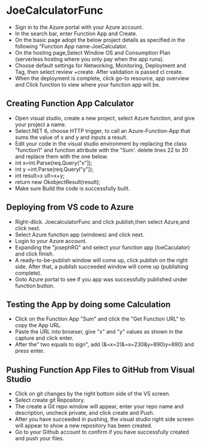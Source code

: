 # JoeCalculatorFunc  
- Sign in to the Azure portal with your Azure account.
- In the search bar, enter Function App and Create.
- On the basic page adopt the below project details as specified in the following "Function App name-JoeCalculator.
- On the hosting page,Select Window OS and Consumption Plan (serverless hosting where you only pay when the app runs).
- Choose default settings for Networking, Monitoring, Deployment and Tag, then select review +create. After validation is passed cl create.
- When the deployment is complete, click go-to resource, app overview and Click function to view where your function app will be.

## Creating Function App Calculator  
- Open visual studio, create a new project, select Azure function, and give your project a name.
- Select.NET 6, choose HTTP trigger, to call an Azure-Function-App that sums the value of x and y and inputs a result.
- Edit your code in the visual studio environment by replacing the class "function1" and function attribute with the "Sum'.
  delete lines 22 to 30 and replace them with the one below.
- int x=int.Parse(req.Query("x"]);
- int y =int.Parse(req.Queryl"y"]);
- int result=x ult=x+y;
- return new OkobjectResult(result);
- Make sure Build the code is successfully built.

## Deploying from VS code to Azure  
- Right-dlick. JoecalculatorFunc and click publish,then select Azure,and click next.
- Select Azure function app (windows) and click next.
- Login to your Azure account.
- Expanding the "josephRG" and select your function app (loeCaculator) and click finish.
- A ready-to-be-publish window will come up, click publish on the right side. After that, a publish succeeded window will come up (publishing complete).
- Goto Azure portal to see if you app was successfully published under function button.

## Testing the App by doing some Calculation  
- Click on the Function App "Sum" and click the "Get Function URL" to copy the App URL.
- Paste the URL into browser, give "x" and "y" values as shown in the capture and click enter.
- After the" two equals to sign", add (&=x=2(&=x=230&y=890)y=890) and press enter.

## Pushing Function App Files to GitHub from Visual Studio  
- Click on git changes by the right bottom side of the VS screen.
- Select create git Repository.
- The create a Git repo window will appear, enter your repo name and description, uncheck private, and click create and Push.
- After you have succeeded in pushing, the visual studio right side screen will appear to show a new repository has been created.
- Go to your Github account to confirm if you have successfully created and push your files. 




